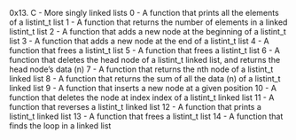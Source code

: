 0x13. C - More singly linked lists
0 - A function that prints all the elements of a listint_t list
1 - A function that returns the number of elements in a linked listint_t list
2 - A function that adds a new node at the beginning of a listint_t list
3 - A function that adds a new node at the end of a listint_t list
4 - A function that frees a listint_t list
5 - A function that frees a listint_t list
6 - A function that deletes the head node of a listint_t linked list, and returns the head node’s data (n)
7 - A function that returns the nth node of a listint_t linked list
8 - A function that returns the sum of all the data (n) of a listint_t linked list
9 - A function that inserts a new node at a given position
10 - A function that deletes the node at index index of a listint_t linked list
11 - A function that reverses a listint_t linked list
12 - A function that prints a listint_t linked list
13 - A function that frees a listint_t list
14 - A function that finds the loop in a linked list
